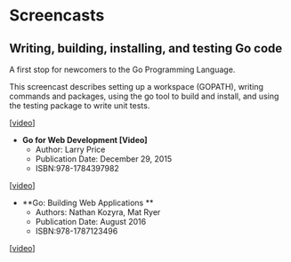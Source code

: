 # Screencasts

## Writing, building, installing, and testing Go code

A first stop for newcomers to the Go Programming Language.

This screencast describes setting up a workspace (GOPATH), writing commands and packages, using the go tool to build and install, and using the testing package to write unit tests.

[[video](http://www.youtube.com/watch?v=XCsL89YtqCs)]

  * **Go for Web Development [Video]**
    * Author: Larry Price
    * Publication Date: December 29, 2015
    * ISBN:978-1784397982

[[video](https://www.packtpub.com/web-development/go-web-development-video/)]

 
  * **Go: Building Web Applications **
    * Authors: Nathan Kozyra, Mat Ryer
    * Publication Date: August 2016
    * ISBN:978-1787123496

[[video](https://www.packtpub.com/application-development/go-building-web-applications)]

